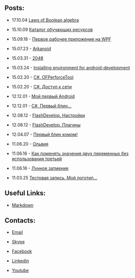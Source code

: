 ## Posts:

- 17.10.04 [Laws of Boolean algebra](logic.md)

- 15.10.09 [Каталог обучающих ресурсов](catalog.md)

- 15.09.18 - [Первое рабочее приложение на WPF](cs_wpf.md)

- 15.07.23 - [Arkanoid](arkanoid.md)

- 15.03.31 - [2048](2048.md)

- 15.03.24 - [Installing environment for android-development](android_environment.md)

- 15.02.20 - [С#. OFPerforceTool](cs_perforce_tool.md)

- 15.02.20 - [C#. Доступ к сети](cs_network.md)

- 12.12.01 - [Мой первый Android](android.md)

- 12.12.01 - [C#. Первый блин…](cs_first.md)

- 12.08.12 - [FlashDevelop. Настройки](fd_settings.md)

- 12.08.12 - [FlashDevelop. Плагины](fd_plugins.md)

- 12.04.07 - [Первый блин комом!](timelapse_1.md)

- 11.06.20 - [Ольвия](olvia.md)

- 11.06.16 - [Как поменять значения двух переменных без использования третьей](values_change.md)

- 11.06.16 - [Лунное затмение](eclipse.md)

- 11.03.25 [Тестовая запись. Мой логотип…](logo.md)


## Useful Links:

- [Markdown](https://uk.wikipedia.org/wiki/Markdown)


## Contacts:

- [Email](mailto:olexandr.fedorow@gmail.com)

- [Skype](callto:www.olexandr)

- [Facebook](https://www.facebook.com/olexandr.fedorow)

- [Linkedin](https://www.linkedin.com/in/fedorow/)

- [Youtube](https://www.youtube.com/user/fedorow17)
